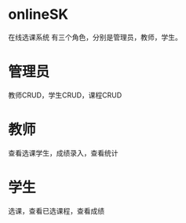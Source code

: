 # onlineSK
在线选课系统
有三个角色，分别是管理员，教师，学生。
# 管理员
教师CRUD，学生CRUD，课程CRUD
# 教师
查看选课学生，成绩录入，查看统计
# 学生
选课，查看已选课程，查看成绩
